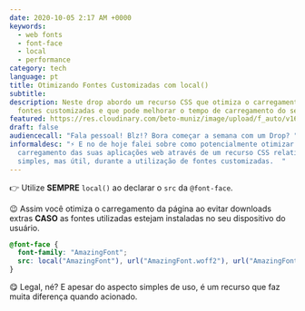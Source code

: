 ```yaml
---
date: 2020-10-05 2:17 AM +0000
keywords:
  - web fonts
  - font-face
  - local
  - performance
category: tech
language: pt
title: Otimizando Fontes Customizadas com local()
subtitle:
description: Neste drop abordo um recurso CSS que otimiza o carregamento de
  fontes customizadas e que pode melhorar o tempo de carregamento do seu site.
featured: https://res.cloudinary.com/beto-muniz/image/upload/f_auto/v1601775573/Titulo_Image_Site_qeaehv.jpg
draft: false
audiencecall: "Fala pessoal! Blz!? Bora começar a semana com um Drop? "
informaldesc: "⚡️ E no de hoje falei sobre como potencialmente otimizar o
  carregamento das suas aplicações web através de um recurso CSS relativamente
  simples, mas útil, durante a utilização de fontes customizadas.  "
---
```


👉 Utilize **SEMPRE** `local()` ao declarar o `src` da `@font-face`.

😉 Assim você otimiza o carregamento da página ao evitar downloads extras **CASO** as fontes utilizadas estejam instaladas no seu dispositivo do usuário.

```css
@font-face {
  font-family: "AmazingFont";
  src: local("AmazingFont"), url("AmazingFont.woff2"), url("AmazingFont.woff");
}
```

😋 Legal, né? E apesar do aspecto simples de uso, é um recurso que faz muita diferença quando acionado.
